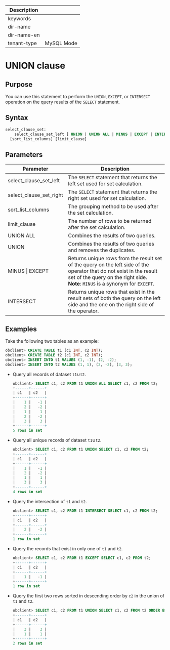 | Description   |                 |
|---------------|-----------------|
| keywords      |                 |
| dir-name      |                 |
| dir-name-en   |                 |
| tenant-type   | MySQL Mode      |

# UNION clause

## Purpose

You can use this statement to perform the `UNION`, `EXCEPT`, or `INTERSECT` operation on the query results of the `SELECT` statement.

## Syntax

```sql
select_clause_set:
    select_clause_set_left [ UNION | UNION ALL | MINUS | EXCEPT | INTERSECT] select_clause_set_right
  [sort_list_columns] [limit_clause]
```

## Parameters

| Parameter | Description |
|-------------------------|--------------------------------------------------------------------------------------------|
| select_clause_set_left | The `SELECT` statement that returns the left set used for set calculation.  |
| select_clause_set_right | The `SELECT` statement that returns the right set used for set calculation.  |
| sort_list_columns | The grouping method to be used after the set calculation.  |
| limit_clause | The number of rows to be returned after the set calculation.  |
| UNION ALL | Combines the results of two queries.  |
| UNION | Combines the results of two queries and removes the duplicates.  |
| MINUS \| EXCEPT | Returns unique rows from the result set of the query on the left side of the operator that do not exist in the result set of the query on the right side.<br>  **Note**: `MINUS` is a synonym for `EXCEPT`.  |
| INTERSECT | Returns unique rows that exist in the result sets of both the query on the left side and the one on the right side of the operator.  |

## Examples

Take the following two tables as an example:

```sql
obclient> CREATE TABLE t1 (c1 INT, c2 INT);
obclient> CREATE TABLE t2 (c1 INT, c2 INT);
obclient> INSERT INTO t1 VALUES (1, -1), (2, -2);
obclient> INSERT INTO t2 VALUES (1, 1), (2, -2), (3, 3);
```

* Query all records of dataset `t1`∪`t2`.

   ```sql
   obclient> SELECT c1, c2 FROM t1 UNION ALL SELECT c1, c2 FROM t2;
   +------+------+
   | c1   | c2   |
   +------+------+
   |    1 |   -1 |
   |    2 |   -2 |
   |    1 |    1 |
   |    2 |   -2 |
   |    3 |    3 |
   +------+------+
   5 rows in set
   ```

* Query all unique records of dataset `t1`∪`t2`.

   ```sql
   obclient> SELECT c1, c2 FROM t1 UNION SELECT c1, c2 FROM t2;
   +------+------+
   | c1   | c2   |
   +------+------+
   |    1 |   -1 |
   |    2 |   -2 |
   |    1 |    1 |
   |    3 |    3 |
   +------+------+
   4 rows in set  
   ```

* Query the intersection of `t1` and `t2`.

   ```sql
   obclient> SELECT c1, c2 FROM t1 INTERSECT SELECT c1, c2 FROM t2;
   +------+------+
   | c1   | c2   |
   +------+------+
   |    2 |   -2 |
   +------+------+
   1 row in set
   ```

* Query the records that exist in only one of `t1` and `t2`.

   ```sql
   obclient> SELECT c1, c2 FROM t1 EXCEPT SELECT c1, c2 FROM t2;
   +------+------+
   | c1   | c2   |
   +------+------+
   |    1 |   -1 |
   +------+------+
   1 row in set
   ```

* Query the first two rows sorted in descending order by `c2` in the union of `t1` and `t2`.

   ```sql
   obclient> SELECT c1, c2 FROM t1 UNION SELECT c1, c2 FROM t2 ORDER BY c2 DESC LIMIT 2;
   +------+------+
   | c1   | c2   |
   +------+------+
   |    3 |    3 |
   |    1 |    1 |
   +------+------+
   2 rows in set
   ```
